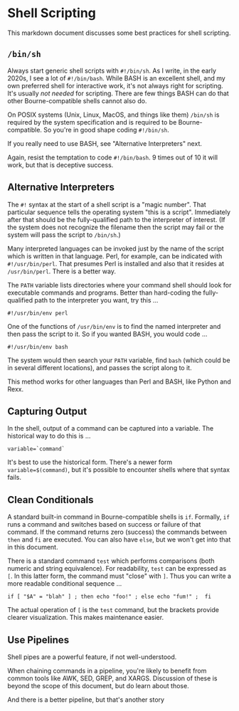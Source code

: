 # Shell Scripting

This markdown document discusses some best practices for shell scripting.

## `/bin/sh`

Always start generic shell scripts with `#!/bin/sh`.
As I write, in the early 2020s, I see a lot of `#!/bin/bash`.
While BASH is an excellent shell, and my own preferred shell
for interactive work, it's not always right for scripting.
It's usually *not needed* for scripting. There are few things BASH
can do that other Bourne-compatible shells cannot also do.

On POSIX systems (Unix, Linux, MacOS, and things like them)
`/bin/sh` is required by the system specification and is required
to be Bourne-compatible. So you're in good shape coding `#!/bin/sh`.

If you really need to use BASH, see "Alternative Interpreters" next.

Again, resist the temptation to code `#!/bin/bash`.
9 times out of 10 it will work, but that is deceptive success.

## Alternative Interpreters

The `#!` syntax at the start of a shell script is a "magic number".
That particular sequence tells the operating system "this is a script".
Immediately after that should be the fully-qualified path to the
interpreter of interest. (If the system does not recognize the filename
then the script may fail or the system will pass the script to `/bin/sh`.)

Many interpreted languages can be invoked just by the name of
the script which is written in that language. Perl, for example, can be
indicated with `#!/usr/bin/perl`. That presumes Perl is installed
and also that it resides at `/usr/bin/perl`. There is a better way.

The `PATH` variable lists directories where your command shell should
look for executable commands and programs. Better than hard-coding
the fully-qualified path to the interpreter you want, try this ...

    #!/usr/bin/env perl

One of the functions of `/usr/bin/env` is to find the named
interpreter and then pass the script to it. So if you wanted BASH,
you would code ...

    #!/usr/bin/env bash

The system would then search your `PATH` variable, find `bash`
(which could be in several different locations), and passes the script
along to it.

This method works for other languages than Perl and BASH,
like Python and Rexx.

## Capturing Output

In the shell, output of a command can be captured into a variable.
The historical way to do this is ...

    variable=`command`

It's best to use the historical form.
There's a newer form `variable=$(command)`, but it's possible
to encounter shells where that syntax fails.

## Clean Conditionals

A standard built-in command in Bourne-compatible shells is `if`.
Formally, `if` runs a command and switches based on success or failure
of that command. If the command returns zero (success) the commands
between `then` and `fi` are executed. You can also have `else`,
but we won't get into that in this document.

There is a standard command `test` which performs comparisons
(both numeric and string equivalence). For readability, `test` can be
expressed as `[`. In this latter form, the command must "close" with `]`.
Thus you can write a more readable conditional sequence ...

    if [ "$A" = "blah" ] ; then echo "foo!" ; else echo "fum!" ;  fi

The actual operation of `[` is the `test` command, but the brackets
provide clearer visualization. This makes maintenance easier.

## Use Pipelines

Shell pipes are a powerful feature, if not well-understood.

When chaining commands in a pipeline, you're likely to benefit
from common tools like AWK, SED, GREP, and XARGS. Discussion of these
is beyond the scope of this document, but do learn about those.

And there is a better pipeline, but that's another story


